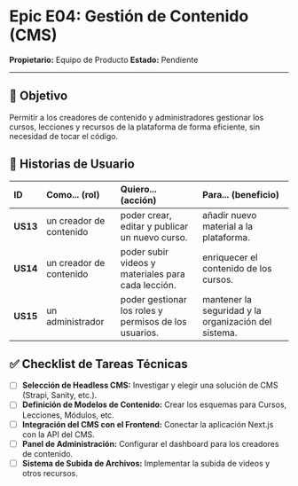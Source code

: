 # Epic E04: Gestión de Contenido (CMS)

**Propietario:** Equipo de Producto
**Estado:** Pendiente

---

## 🎯 Objetivo

Permitir a los creadores de contenido y administradores gestionar los cursos, lecciones y recursos de la plataforma de forma eficiente, sin necesidad de tocar el código.

## 👤 Historias de Usuario

| ID    | Como... (rol)              | Quiero... (acción)                                      | Para... (beneficio)                                    |
| :---- | :------------------------- | :------------------------------------------------------ | :----------------------------------------------------- |
| **US13** | un creador de contenido    | poder crear, editar y publicar un nuevo curso.          | añadir nuevo material a la plataforma.                 |
| **US14** | un creador de contenido    | poder subir videos y materiales para cada lección.      | enriquecer el contenido de los cursos.                 |
| **US15** | un administrador           | poder gestionar los roles y permisos de los usuarios.   | mantener la seguridad y la organización del sistema.  |

## ✅ Checklist de Tareas Técnicas

- [ ] **Selección de Headless CMS:** Investigar y elegir una solución de CMS (Strapi, Sanity, etc.).
- [ ] **Definición de Modelos de Contenido:** Crear los esquemas para Cursos, Lecciones, Módulos, etc.
- [ ] **Integración del CMS con el Frontend:** Conectar la aplicación Next.js con la API del CMS.
- [ ] **Panel de Administración:** Configurar el dashboard para los creadores de contenido.
- [ ] **Sistema de Subida de Archivos:** Implementar la subida de videos y otros recursos.
